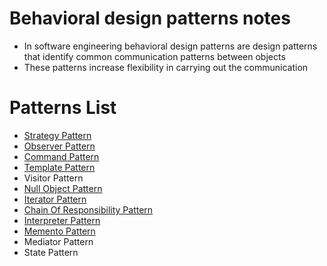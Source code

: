 # Behavioral design patterns notes
* In software engineering behavioral design patterns are design patterns that identify common communication patterns between objects 
* These patterns increase flexibility in carrying out the communication

# Patterns List
* [Strategy Pattern](src/test/java/com/behavioral/strategy/pattern)
* [Observer Pattern](src/test/java/com/behavioral/pattern/observer)
* [Command Pattern](src/test/java/com/behavioral/command/pattern)
* [Template Pattern](src/test/java/com/behavioral/pattern/template)
* Visitor Pattern
* [Null Object Pattern](src/test/java/com/behavioral/pattern/nullobject)
* [Iterator Pattern](src/test/java/com/behavioral/iterator/pattern)
* [Chain Of Responsibility Pattern](src/test/java/com/behavioral/chain/of/responsibility/pattern)
* [Interpreter Pattern](src/test/java/com/behavioral/interpreter/pattern)
* [Memento Pattern](src/test/java/com/behavioral/memento/pattern)
* Mediator Pattern
* State Pattern